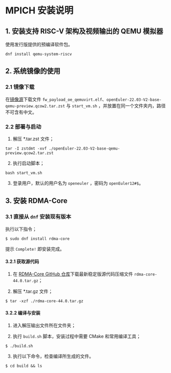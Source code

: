 # MPICH 安装说明

## 1. 安装支持 RISC-V 架构及视频输出的 QEMU 模拟器

使用发行版提供的预编译软件包。

```
dnf install qemu-system-riscv
```

## 2. 系统镜像的使用

### 2.1 镜像下载

在[镜像源](https://mirror.iscas.ac.cn/openeuler-sig-riscv/openEuler-RISC-V/preview/openEuler-22.03-V2-riscv64/QEMU/)下载文件 `fw_payload_oe_qemuvirt.elf`、`openEuler-22.03-V2-base-qemu-preview.qcow2.tar.zst` 与 `start_vm.sh` ，并放置在同一个文件夹内，路径不可含有中文。

### 2.2 部署与启动

1. 解压 \*.tar.zst 文件；

```
tar -I zstdmt -xvf ./openEuler-22.03-V2-base-qemu-preview.qcow2.tar.zst
```

2. 执行启动脚本；

```
bash start_vm.sh
```

3. 登录用户，默认的用户名为 `openeuler` ，密码为 `openEuler12#$`。

## 3. 安装 RDMA-Core

### 3.1 直接从 `dnf` 安装现有版本

执行以下指令；

```
$ sudo dnf install rdma-core
```

提示 `Complete!` 即安装完成。

#### 3.2.1 获取源代码

1. 在 [RDMA-Core GitHub 仓库](https://github.com/linux-rdma/rdma-core/releases/)下载最新稳定版源代码压缩文件 `rdma-core-44.0.tar.gz`；

2. 解压 \*.tar.gz 文件；

```
$ tar -xzf ./rdma-core-44.0.tar.gz
```

#### 3.2.2 编译与安装

1. 进入解压输出文件所在文件夹；

2. 执行 `build.sh` 脚本，安装过程中需要 CMake 和常用编译工具；

```
$ ./build.sh
```

3. 执行以下命令，检查编译所生成的文件。

```
$ cd build && ls
```
